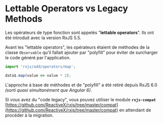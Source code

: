 # Lettable Operators vs Legacy Methods

Les opérateurs de type fonction sont appelés "**lettable operators**". Ils ont été introduit avec la version RxJS 5.5.

Avant les "lettable operators", les opérateurs étaient de méthodes de la classe `Observable` qu'il fallait ajouter par "polyfill" pour éviter de surcharger le code généré par l'application.

```typescript
import 'rxjs/add/operators/map';

data$.map(value => value * 2);
```

L'approche à base de méthodes et de "polyfill" a été retiré depuis RxJS 6.0 _\(sorti quasi simultanément que Angular 6\)_.

Si vous avez du "code legacy", vous pouvez utiliser le module **`rxjs-compat`** [https://github.com/ReactiveX/rxjs/tree/master/compat](https://github.com/ReactiveX/rxjs/tree/master/compat) en attendant de procéder à la migration. 

